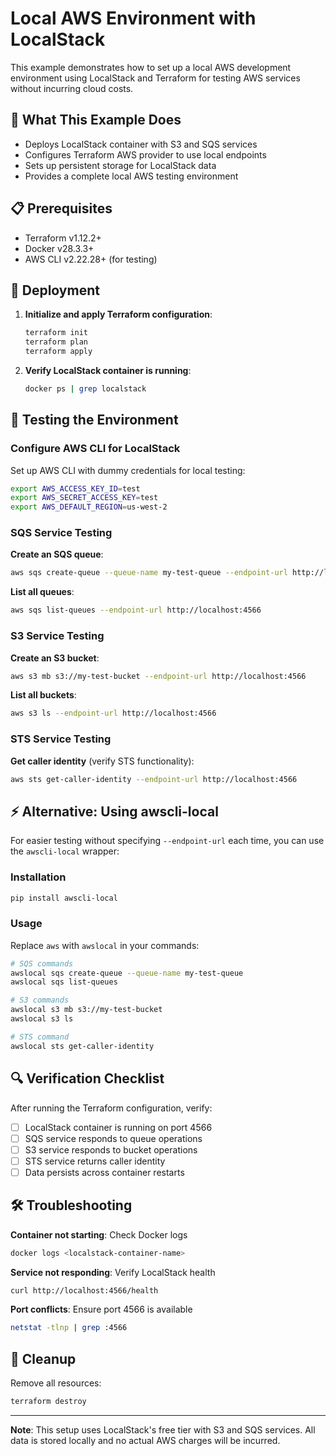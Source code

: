 # Local AWS Environment with LocalStack

This example demonstrates how to set up a local AWS development environment using LocalStack and Terraform for testing AWS services without incurring cloud costs.

## 🎯 What This Example Does

- Deploys LocalStack container with S3 and SQS services
- Configures Terraform AWS provider to use local endpoints
- Sets up persistent storage for LocalStack data
- Provides a complete local AWS testing environment

## 📋 Prerequisites

- Terraform v1.12.2+
- Docker v28.3.3+
- AWS CLI v2.22.28+ (for testing)

## 🚀 Deployment

1. **Initialize and apply Terraform configuration**:
   ```bash
   terraform init
   terraform plan
   terraform apply
   ```

2. **Verify LocalStack container is running**:
   ```bash
   docker ps | grep localstack
   ```

## 🧪 Testing the Environment

### Configure AWS CLI for LocalStack

Set up AWS CLI with dummy credentials for local testing:

```bash
export AWS_ACCESS_KEY_ID=test
export AWS_SECRET_ACCESS_KEY=test
export AWS_DEFAULT_REGION=us-west-2
```

### SQS Service Testing

**Create an SQS queue**:
```bash
aws sqs create-queue --queue-name my-test-queue --endpoint-url http://localhost:4566
```

**List all queues**:
```bash
aws sqs list-queues --endpoint-url http://localhost:4566
```

### S3 Service Testing

**Create an S3 bucket**:
```bash
aws s3 mb s3://my-test-bucket --endpoint-url http://localhost:4566
```

**List all buckets**:
```bash
aws s3 ls --endpoint-url http://localhost:4566
```

### STS Service Testing

**Get caller identity** (verify STS functionality):
```bash
aws sts get-caller-identity --endpoint-url http://localhost:4566
```

## ⚡ Alternative: Using awscli-local

For easier testing without specifying `--endpoint-url` each time, you can use the `awscli-local` wrapper:

### Installation
```bash
pip install awscli-local
```

### Usage
Replace `aws` with `awslocal` in your commands:

```bash
# SQS commands
awslocal sqs create-queue --queue-name my-test-queue
awslocal sqs list-queues

# S3 commands
awslocal s3 mb s3://my-test-bucket
awslocal s3 ls

# STS command
awslocal sts get-caller-identity
```

## 🔍 Verification Checklist

After running the Terraform configuration, verify:

- [ ] LocalStack container is running on port 4566
- [ ] SQS service responds to queue operations
- [ ] S3 service responds to bucket operations
- [ ] STS service returns caller identity
- [ ] Data persists across container restarts

## 🛠️ Troubleshooting

**Container not starting**: Check Docker logs
```bash
docker logs <localstack-container-name>
```

**Service not responding**: Verify LocalStack health
```bash
curl http://localhost:4566/health
```

**Port conflicts**: Ensure port 4566 is available
```bash
netstat -tlnp | grep :4566
```

## 🧹 Cleanup

Remove all resources:
```bash
terraform destroy
```

---

**Note**: This setup uses LocalStack's free tier with S3 and SQS services. All data is stored locally and no actual AWS charges will be incurred.